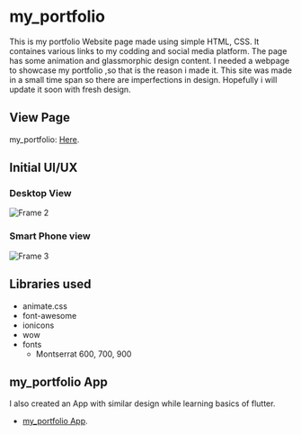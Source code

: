 # my_portfolio
This is my portfolio Website page made using simple HTML, CSS. It containes various links to my codding and social media platform. The page has some animation and glassmorphic design content. I needed a webpage to showcase my portfolio ,so that is the reason i made it. This site was made in a small time span so there are imperfections in design. Hopefully i will update it soon with fresh design.

## View Page
my_portfolio: [Here](https://adilayyoob.github.io/my_portfolio/index.html).

## Initial UI/UX
### Desktop View
![Frame 2](https://user-images.githubusercontent.com/67414716/134032235-c5525cfd-551c-4b4a-99b0-ada98a18cf22.png)

### Smart Phone view
![Frame 3](https://user-images.githubusercontent.com/67414716/134036179-ffd294d5-8c9e-4597-a862-6ce806e01741.png)


## Libraries used
- animate.css
- font-awesome
- ionicons
- wow
- fonts
  - Montserrat 600, 700, 900

## my_portfolio App
I also created an App with similar design while learning basics of flutter.
- [my_portfolio App](https://drive.google.com/file/d/13_Yt607nrvAjRWhs58wMsd4qdZUesk2n/view?usp=sharing).
